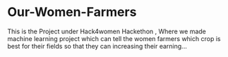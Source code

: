 # Our-Women-Farmers
This is the Project under Hack4women Hackethon , Where we made machine learning project which can tell the women farmers which crop is best for their fields so that they can increasing their earning...
